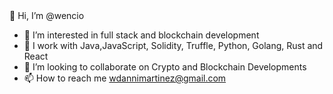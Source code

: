 

<!---
wencio/wencio is a ✨ special ✨ repository because its `README.md` (this file) appears on your GitHub profile.
You can click the Preview link to take a look at your changes.
--->👋 Hi, I’m @wencio 
- 👀 I’m interested in full stack and blockchain development 
- 🌱 I work with Java,JavaScript, Solidity, Truffle, Python, Golang, Rust and React 
- 💞️ I’m looking to collaborate on Crypto and Blockchain Developments 
- 📫 How to reach me wdannimartinez@gmail.com
